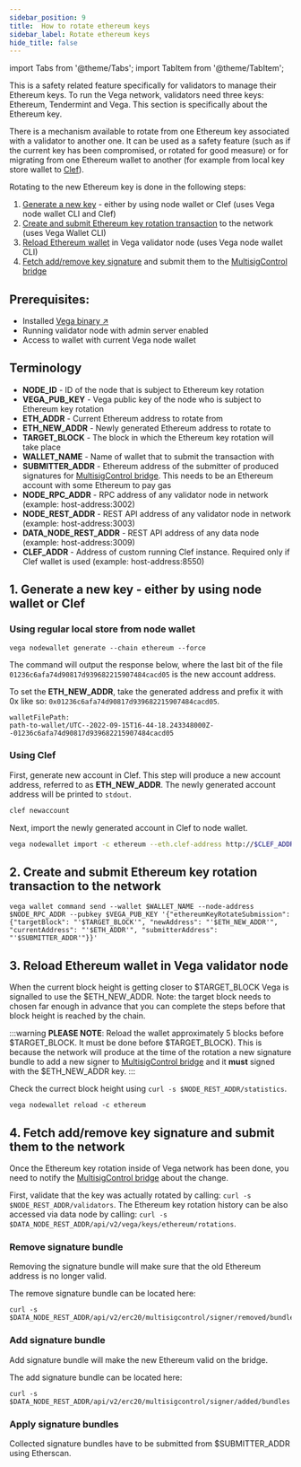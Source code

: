 ```yaml
---
sidebar_position: 9
title:  How to rotate ethereum keys
sidebar_label: Rotate ethereum keys
hide_title: false
---
```


import Tabs from '@theme/Tabs';
import TabItem from '@theme/TabItem';

This is a safety related feature specifically for validators to manage their Ethereum keys. To run the Vega network, validators need three keys: Ethereum, Tendermint and Vega. This section is specifically about the Ethereum key.

There is a mechanism available to rotate from one Ethereum key associated with a validator to another one. It can be used as a safety feature (such as if the current key has been compromised, or rotated for good measure) or for migrating from one Ethereum wallet to another (for example from local key store wallet to [Clef](https://geth.ethereum.org/docs/clef/introduction)).

Rotating to the new Ethereum key is done in the following steps:
1. [Generate a new key](#1-generate-a-new-key---either-by-using-node-wallet-or-clef) - either by using node wallet or Clef (uses Vega node wallet CLI and Clef)
2. [Create and submit Ethereum key rotation transaction](#2-create-and-submit-ethereum-key-rotation-transaction-to-the-network) to the network (uses Vega Wallet CLI)
3. [Reload Ethereum wallet](#3-reload-ethereum-wallet-in-vega-validator-node) in Vega validator node (uses Vega node wallet CLI)
4. [Fetch add/remove key signature](#4-fetch-addremove-key-signature-for-and-submit-them-to-the-network) and submit them to the [MultisigControl bridge](./../api/bridge/interfaces/IMultisigControl)

## Prerequisites:
* Installed [Vega binary ↗](https://github.com/vegaprotocol/vega)
* Running validator node with admin server enabled
* Access to wallet with current Vega node wallet

## Terminology

* **NODE_ID** - ID of the node that is subject to Ethereum key rotation
* **VEGA_PUB_KEY** - Vega public key of the node who is subject to Ethereum key rotation
* **ETH_ADDR** - Current Ethereum address to rotate from
* **ETH_NEW_ADDR** - Newly generated Ethereum address to rotate to
* **TARGET_BLOCK** - The block in which the Ethereum key rotation will take place
* **WALLET_NAME** - Name of wallet that to submit the transaction with
* **SUBMITTER_ADDR** - Ethereum address of the submitter of produced signatures for [MultisigControl bridge](./../api/bridge/interfaces/IMultisigControl). This needs to be an Ethereum account with some Ethereum to pay gas
* **NODE_RPC_ADDR** - RPC address of any validator node in network (example: host-address:3002)
* **NODE_REST_ADDR** - REST API address of any validator node in network (example: host-address:3003)
* **DATA_NODE_REST_ADDR** - REST API address of any data node (example: host-address:3009)
* **CLEF_ADDR** - Address of custom running Clef instance. Required only if Clef wallet is used (example: host-address:8550)

## 1. Generate a new key - either by using node wallet or Clef

### Using regular local store from node wallet

```
vega nodewallet generate --chain ethereum --force
```

The command will output the response below, where the last bit of the file `01236c6afa74d90817d939682215907484cacd05` is the new account address.

To set the **ETH_NEW_ADDR**, take the generated address and prefix it with 0x like so: `0x01236c6afa74d90817d939682215907484cacd05`.

```
walletFilePath:
path-to-wallet/UTC--2022-09-15T16-44-18.243348000Z--01236c6afa74d90817d939682215907484cacd05
```

### Using Clef
First, generate new account in Clef. This step will produce a new account address, referred to as **ETH_NEW_ADDR**. The newly generated account address will be printed to `stdout`.

 ```bash
 clef newaccount
 ```

Next, import the newly generated account in Clef to node wallet.

 ```bash
 vega nodewallet import -c ethereum --eth.clef-address http://$CLEF_ADDR  --clef-account-address $ETH_NEW_ADDR --force
 ```

## 2. Create and submit Ethereum key rotation transaction to the network

```
vega wallet command send --wallet $WALLET_NAME --node-address $NODE_RPC_ADDR --pubkey $VEGA_PUB_KEY '{"ethereumKeyRotateSubmission": {"targetBlock": "'$TARGET_BLOCK'", "newAddress": "'$ETH_NEW_ADDR'", "currentAddress": "'$ETH_ADDR'", "submitterAddress": "'$SUBMITTER_ADDR'"}}'
```

## 3. Reload Ethereum wallet in Vega validator node
When the current block height is getting closer to $TARGET_BLOCK Vega is signalled to use the $ETH_NEW_ADDR. Note: the target block needs to chosen far enough in advance that you can complete the steps before that block height is reached by the chain. 

:::warning
**PLEASE NOTE**: Reload the wallet approximately 5 blocks before $TARGET_BLOCK. It must be done before $TARGET_BLOCK). This is because the network will produce at the time of the rotation a new signature bundle to add a new signer to [MultisigControl bridge](./../api/bridge/interfaces/IMultisigControl) and it **must** signed with the $ETH_NEW_ADDR key.
:::

Check the currect block height using `curl -s $NODE_REST_ADDR/statistics`.

```
vega nodewallet reload -c ethereum
```

## 4. Fetch add/remove key signature and submit them to the network
Once the Ethereum key rotation inside of Vega network has been done, you need to notify the [MultisigControl bridge](./../api/bridge/interfaces/IMultisigControl) about the change.

First, validate that the key was actually rotated by calling: `curl -s $NODE_REST_ADDR/validators`. The Ethereum key rotation history can be also accessed via data node by calling: `curl -s $DATA_NODE_REST_ADDR/api/v2/vega/keys/ethereum/rotations`.

### Remove signature bundle
Removing the signature bundle will make sure that the old Ethereum address is no longer valid.

The remove signature bundle can be located here: 
```
curl -s $DATA_NODE_REST_ADDR/api/v2/erc20/multisigcontrol/signer/removed/bundles
```

### Add signature bundle
Add signature bundle will make the new Ethereum valid on the bridge.

The add signature bundle can be located here: 
```
curl -s $DATA_NODE_REST_ADDR/api/v2/erc20/multisigcontrol/signer/added/bundles
```

### Apply signature bundles
Collected signature bundles have to be submitted from $SUBMITTER_ADDR using Etherscan.
